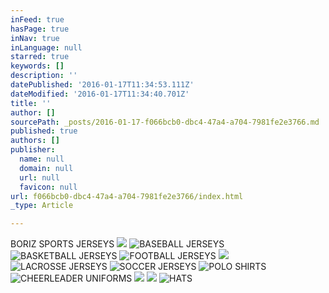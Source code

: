 ```yaml
---
inFeed: true
hasPage: true
inNav: true
inLanguage: null
starred: true
keywords: []
description: ''
datePublished: '2016-01-17T11:34:53.111Z'
dateModified: '2016-01-17T11:34:40.701Z'
title: ''
author: []
sourcePath: _posts/2016-01-17-f066bcb0-dbc4-47a4-a704-7981fe2e3766.md
published: true
authors: []
publisher:
  name: null
  domain: null
  url: null
  favicon: null
url: f066bcb0-dbc4-47a4-a704-7981fe2e3766/index.html
_type: Article

---
```

BORIZ SPORTS JERSEYS
![](https://s3-us-west-2.amazonaws.com/the-grid-img/p/20643248c8334818cb0d41606150ddeba984dcf1.jpg)
![BASEBALL JERSEYS](https://s3-us-west-2.amazonaws.com/the-grid-img/p/45251d991105c9b6d97b00e08d344a75eb9d2a37.jpg)
![BASKETBALL JERSEYS](https://s3-us-west-2.amazonaws.com/the-grid-img/p/63fd62e4489fb9f3e538ba65959314bbfb7703fa.jpg)
![FOOTBALL JERSEYS](https://s3-us-west-2.amazonaws.com/the-grid-img/p/d2d34251cdb81cb9d23b950809e8c7864b121947.jpg)
![](https://s3-us-west-2.amazonaws.com/the-grid-img/p/bdf8ee8984096ab2fcd16b04c92698fc61f71f78.jpg)
![LACROSSE JERSEYS](https://s3-us-west-2.amazonaws.com/the-grid-img/p/95bb9c2127200d41fa3949635d23986692ce76bd.jpg)
![SOCCER JERSEYS](https://s3-us-west-2.amazonaws.com/the-grid-img/p/caa91cc704e99cab500ad59357fd80522ca58d49.jpg)
![POLO SHIRTS](https://s3-us-west-2.amazonaws.com/the-grid-img/p/f45b8d39b6c7930e50b38ff21c88688f229460a3.jpg)
![CHEERLEADER UNIFORMS](https://s3-us-west-2.amazonaws.com/the-grid-img/p/2a4aec479d7c4ab431fdd380fe9455d92c53eb22.jpg)
![](https://s3-us-west-2.amazonaws.com/the-grid-img/p/8fdb2869fa51cf6b1a2fbcc70d664f6085b29bde.jpg)
![](https://s3-us-west-2.amazonaws.com/the-grid-img/p/b57da1ac2e2644f9565ced28215c3709bac39e5b.jpg)
![HATS](https://s3-us-west-2.amazonaws.com/the-grid-img/p/62d93982a45da680a249dc795d3046069d693d30.jpg)